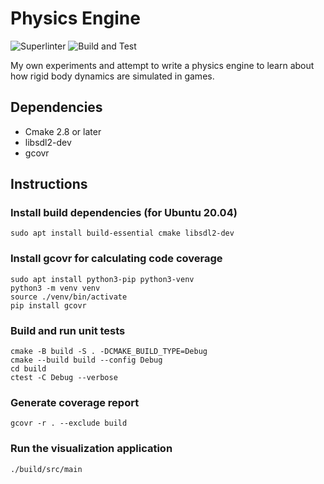 # Physics Engine
![Superlinter](https://github.com/deadVertex/physics-engine/actions/workflows/superlinter.yml/badge.svg)
![Build and Test](https://github.com/deadVertex/physics-engine/actions/workflows/build_and_test.yml/badge.svg)

My own experiments and attempt to write a physics engine to learn about how
rigid body dynamics are simulated in games.

## Dependencies
- Cmake 2.8 or later
- libsdl2-dev
- gcovr

## Instructions
### Install build dependencies (for Ubuntu 20.04)
```shell
sudo apt install build-essential cmake libsdl2-dev
```

### Install gcovr for calculating code coverage
```shell
sudo apt install python3-pip python3-venv
python3 -m venv venv
source ./venv/bin/activate
pip install gcovr
```

### Build and run unit tests
```shell
cmake -B build -S . -DCMAKE_BUILD_TYPE=Debug
cmake --build build --config Debug
cd build
ctest -C Debug --verbose
```

### Generate coverage report
```shell
gcovr -r . --exclude build
```

### Run the visualization application
```shell
./build/src/main
```
